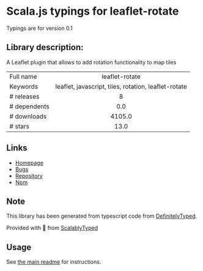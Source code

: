 
# Scala.js typings for leaflet-rotate

Typings are for version 0.1

## Library description:
A Leaflet plugin that allows to add rotation functionality to map tiles

|                    |                 |
| ------------------ | :-------------: |
| Full name          | leaflet-rotate |
| Keywords           | leaflet, javascript, tiles, rotation, leaflet-rotate |
| # releases         | 8 |
| # dependents       | 0.0 |
| # downloads        | 4105.0 |
| # stars            | 13.0 |

## Links
- [Homepage](https://github.com/Raruto/leaflet-rotate#readme)
- [Bugs](https://github.com/Raruto/leaflet-rotate/issues)
- [Repository](https://github.com/Raruto/leaflet-rotate)
- [Npm](https://www.npmjs.com/package/leaflet-rotate)
    


## Note
This library has been generated from typescript code from [DefinitelyTyped](https://definitelytyped.org).

Provided with :purple_heart: from [ScalablyTyped](https://github.com/oyvindberg/ScalablyTyped)

## Usage
See [the main readme](../../readme.md) for instructions.


